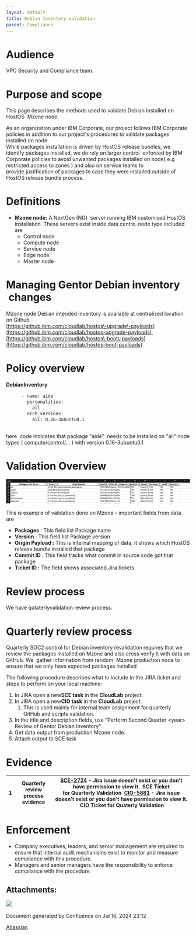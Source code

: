 ```yaml
---
layout: default
title: Debian Inventory validation 
parent: Compliance
---
```

# Audience

VPC Security and Compliance team. 

# Purpose and scope

This page describes the methods used to validate Debian Installed on HostOS  Mzone node.  

As an organization under IBM Corporate, our project follows IBM Corporate policies in addition to our project's procedures to validate packages installed on node.   
While packages installation is driven by HostOS release bundles, we identify packages installed, we do rely on larger control  enforced by IBM Corporate policies to avoid unwanted packages installed on node( e.g restricted access to zones ) and also on service teams to provide justification of packages In case they were installed outside of HostOS release bundle process. 

# Definitions

* **Mzone node:** A NextGen (NG)  server running IBM customised HostOS installation. These servers exist inside data centre. node type included are 
	+ Control node
	+ Compute node
	+ Service node
	+ Edge node
	+ Master node

# Managing Gentor Debian inventory  changes

Mzone node Debian intended inventory is available at centralised location on Github  
[https://github.ibm.com/cloudlab/hostos\-upgrade\-payloads](https://github.ibm.com/cloudlab/hostos-upgrade-payloads)   
[https://github.ibm.com/cloudlab/hostos\-boot\-payloads](https://github.ibm.com/cloudlab/hostos-boot-payloads)  


# Policy overview

**DebianInventory**

```
      - name: aide
        personalities:
        - all
        arch_versions:
          all: 0.16-3ubuntu0.1


```

here  code indicates that package "aide"  needs to be installed on "all" node types ( compute/control/... ) with version 0\.16\-3ubuntu0\.1   


# Validation Overview

  
  
![](attachments/383943687/383943713.png)  


This is example of validation done on Mzone \- important fields from data are 

* **Packages** : This field list Package name
* **Version** : This field list Package version
* **Origin Payload :** This is internal mapping of data, it shows which HostOS release bundle installed that package
* **Commit ID** : This field tracks what commit in source code got that package
* **Ticket ID :** The field shows associated Jira tickets

# Review process

We have qutaterlyvalidation review process. 

# Quarterly review process

Quarterly SOC2 control for Debian inventory revalidation requires that we review the packages installed on Mzone and also cross verify it with data on GitHub. We  gather information from random  Mzone production node to ensure that we only have expected packages installed 

The following procedure describes what to include in the JIRA ticket and steps to perform on your local machine:

1. In JIRA open a new**SCE task** in the **CloudLab** project.
2. In JIRA open a new**CIO task** in the **CloudLab** project.
	1. This is used mainly for internal team assignment for quarterly  GitHub and scripts validation.
3. In the title and description fields, use "Perform Second Quarter \<year\> Review of Gentor Debian Inventory"
4. Get data output from production Mzone node.
5. Attach output to SCE task

  


# Evidence



| 1 | Quarterly review process evidence | [SCE\-2724](https://jiracloud.swg.usma.ibm.com:8443/browse/SCE-2724?src=confmacro) \- Jira issue doesn't exist or you don't have permission to view it.    SCE Ticket for Quarterly Validation   [CIO\-5881](https://jiracloud.swg.usma.ibm.com:8443/browse/CIO-5881?src=confmacro) \- Jira issue doesn't exist or you don't have permission to view it.     CIO Ticket for Quaterly Validation |
| --- | --- | --- |

# Enforcement

* Company executives, leaders, and senior management are required to ensure that internal audit mechanisms exist to monitor and measure compliance with this procedure.
* Managers and senior managers have the responsibility to enforce compliance with the procedure.





## Attachments:




![](images/icons/bullet_blue.gif)

 


Document generated by Confluence on Jul 16, 2024 23:12


[Atlassian](https://www.atlassian.com/)


 


